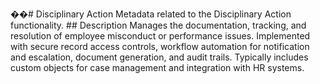 ��#   D i s c i p l i n a r y   A c t i o n 
 
 
 
 M e t a d a t a   r e l a t e d   t o   t h e   D i s c i p l i n a r y   A c t i o n   f u n c t i o n a l i t y . 
 
 
 
 # #   D e s c r i p t i o n 
 
 
 
 M a n a g e s   t h e   d o c u m e n t a t i o n ,   t r a c k i n g ,   a n d   r e s o l u t i o n   o f   e m p l o y e e   m i s c o n d u c t   o r   p e r f o r m a n c e   i s s u e s .   I m p l e m e n t e d   w i t h   s e c u r e   r e c o r d   a c c e s s   c o n t r o l s ,   w o r k f l o w   a u t o m a t i o n   f o r   n o t i f i c a t i o n   a n d   e s c a l a t i o n ,   d o c u m e n t   g e n e r a t i o n ,   a n d   a u d i t   t r a i l s .   T y p i c a l l y   i n c l u d e s   c u s t o m   o b j e c t s   f o r   c a s e   m a n a g e m e n t   a n d   i n t e g r a t i o n   w i t h   H R   s y s t e m s . 
 
 
